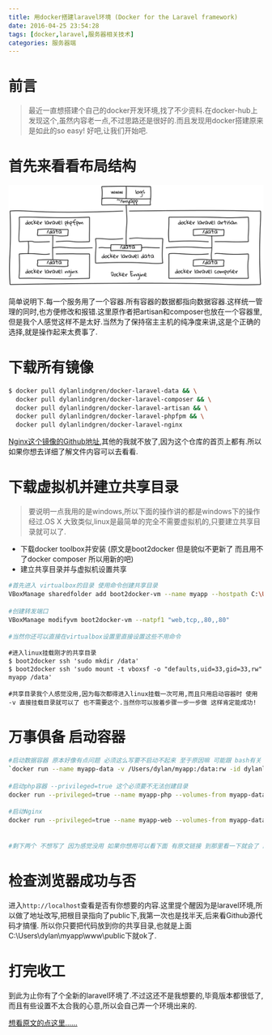 ```yaml
---
title: 用docker搭建laravel环境 (Docker for the Laravel framework)
date: 2016-04-25 23:54:28
tags: [docker,laravel,服务器相关技术]
categories: 服务器端
---
```


# 前言
> 最近一直想搭建个自己的docker开发环境,找了不少资料.在docker-hub上发现这个,虽然内容老一点,不过思路还是很好的.而且发现用docker搭建原来是如此的so easy! 好吧,让我们开始吧.


# 首先来看看布局结构
![布局图](/image/16-4/4.png)

简单说明下.每一个服务用了一个容器.所有容器的数据都指向数据容器.这样统一管理的同时,也方便修改和报错.这里原作者把artisan和composer也放在一个容器里,但是我个人感觉这样不是太好.当然为了保持宿主主机的纯净度来讲,这是个正确的选择,就是操作起来太费事了.

<!--more-->

# 下载所有镜像

```bash
$ docker pull dylanlindgren/docker-laravel-data && \
  docker pull dylanlindgren/docker-laravel-composer && \
  docker pull dylanlindgren/docker-laravel-artisan && \
  docker pull dylanlindgren/docker-laravel-phpfpm && \
  docker pull dylanlindgren/docker-laravel-nginx 
```
[Nginx这个镜像的Github地址](https://github.com/dylanlindgren/docker-laravel-nginx),其他的我就不放了,因为这个仓库的首页上都有.所以如果你想去详细了解文件内容可以去看看.

# 下载虚拟机并建立共享目录
>要说明一点我用的是windows,所以下面的操作讲的都是windows下的操作经过.OS X 大致类似,linux是最简单的完全不需要虚拟机的,只要建立共享目录就可以了.

  
- 下载docker toolbox并安装 (原文是boot2docker 但是貌似不更新了 而且用不了docker composer 所以用新的吧)
- 建立共享目录并与虚拟机设置共享

```bash
#首先进入 virtualbox的目录 使用命令创建共享目录
VBoxManage sharedfolder add boot2docker-vm --name myapp --hostpath C:\Users\dylan\myapp

#创建转发端口
VBoxManage modifyvm boot2docker-vm --natpf1 "web,tcp,,80,,80"

#当然你还可以直接在virtualbox设置里直接设置这些不用命令 
```
```
#进入linux挂载刚才的共享目录
$ boot2docker ssh 'sudo mkdir /data'
$ boot2docker ssh 'sudo mount -t vboxsf -o "defaults,uid=33,gid=33,rw" myapp /data'

#共享目录我个人感觉没用,因为每次都得进入linux挂载一次可用,而且只用启动容器时 使用 -v 直接挂载目录就可以了 也不需要这个.当然你可以按着步骤一步一步做 这样肯定能成功!
```

# 万事俱备 启动容器

```bash
#启动数据容器 原本好像有点问题 必须这么写要不启动不起来 至于原因嘛 可能跟 bash有关 比较懒没仔细查
`docker run --name myapp-data -v /Users/dylan/myapp:/data:rw -id dylanlindgren/docker-laravel-data /bin/bash ` 

#启动php容器 --privileged=true 这个必须要不无法创建目录
docker run --privileged=true --name myapp-php --volumes-from myapp-data -d dylanlindgren/docker-laravel-phpfpm 

#启动Nginx
docker run --privileged=true --name myapp-web --volumes-from myapp-data -p 80:80 --link myapp-php:fpm -d dylanlindgren/docker-laravel-nginx  


#剩下两个 不想写了 因为感觉没用 如果你想用可以看下面 有原文链接 到那里看一下就会了 跟上面大同小异
```

# 检查浏览器成功与否
进入`http://localhost`查看是否有你想要的内容.这里提个醒因为是laravel环境,所以做了地址改写,把根目录指向了public下,我第一次也是找半天,后来看Github源代码才搞懂. 所以你只要把代码放到你的共享目录,也就是上面C:\Users\dylan\myapp\www\public下就ok了.

# 打完收工
到此为止你有了个全新的laravel环境了.不过这还不是我想要的,毕竟版本都很低了,而且有些设置不太合我的心意,所以会自己弄一个环境出来的.

[想看原文的点这里......](http://dylanlindgren.com/docker-for-the-laravel-framework/)
